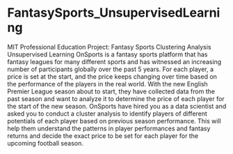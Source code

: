 # FantasySports_UnsupervisedLearning
MIT Professional Education Project: Fantasy Sports Clustering Analysis Unsupervised Learning
OnSports is a fantasy sports platform that has fantasy leagues for many different sports and has witnessed an increasing number of participants globally over the past 5 years. For each player, a price is set at the start, and the price keeps changing over time based on the performance of the players in the real world. With the new English Premier League season about to start, they have collected data from the past season and want to analyze it to determine the price of each player for the start of the new season. OnSports have hired you as a data scientist and asked you to conduct a cluster analysis to identify players of different potentials of each player based on previous season performance. This will help them understand the patterns in player performances and fantasy returns and decide the exact price to be set for each player for the upcoming football season.

